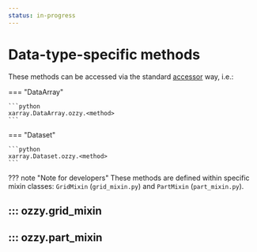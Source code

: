 ```yaml
---
status: in-progress
---
```


# Data-type-specific methods

These methods can be accessed via the standard [accessor](index.md) way, i.e.:

=== "DataArray"

    ```python
    xarray.DataArray.ozzy.<method>
    ```

=== "Dataset"

    ```python
    xarray.Dataset.ozzy.<method>
    ```

??? note "Note for developers"
    These methods are defined within specific mixin classes: `GridMixin` (`grid_mixin.py`) and `PartMixin` (`part_mixin.py`).


## ::: ozzy.grid_mixin


## ::: ozzy.part_mixin